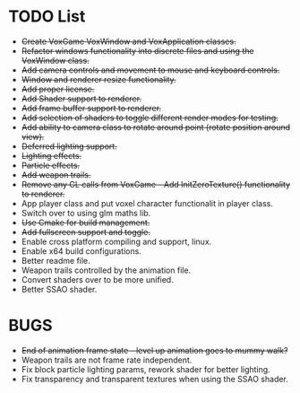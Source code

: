 # TODO List

* ~~Create VoxGame VoxWindow and VoxApplication classes.~~
* ~~Refactor windows functionality into discrete files and using the VoxWindow class.~~
* ~~Add camera controls and movement to mouse and keyboard controls.~~
* ~~Window and renderer resize functionality.~~
* ~~Add proper license.~~
* ~~Add Shader support to renderer.~~
* ~~Add frame buffer support to renderer.~~
* ~~Add selection of shaders to toggle different render modes for testing.~~
* ~~Add ability to camera class to rotate around point (rotate position around view).~~
* ~~Deferred lighting support.~~
* ~~Lighting effects.~~
* ~~Particle effects.~~
* ~~Add weapon trails.~~
* ~~Remove any GL calls from VoxGame - Add InitZeroTexture() functionality to renderer.~~
* App player class and put voxel character functionalit in player class.
* Switch over to using glm maths lib.
* ~~Use Cmake for build management.~~
* ~~Add fullscreen support and toggle.~~
* Enable cross platform compiling and support, linux.
* Enable x64 build configurations.
* Better readme file.
* Weapon trails controlled by the animation file.
* Convert shaders over to be more unified.
* Better SSAO shader.

# BUGS
* ~~End of animation frame state - level up animation goes to mummy walk?~~
* Weapon trails are not frame rate independent.
* Fix block particle lighting params, rework shader for better lighting.
* Fix transparency and transparent textures when using the SSAO shader.
